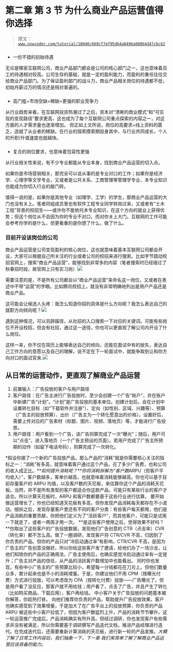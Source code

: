 # 第二章 第 3 节 为什么商业产品运营值得你选择

> 原文：[`www.nowcoder.com/tutorial/10040/669cf7ef95db4a8496a080b4d47cbc62`](https://www.nowcoder.com/tutorial/10040/669cf7ef95db4a8496a080b4d47cbc62)

### 

*   一份不错的初始待遇

无论是哪家互联网公司，商业产品部门都会是公司的核心部门之一，这也意味着员工的待遇相对较高。公司生存的基础，就是一定的盈利能力，而盈利的重任往往交给商业产品部门。为了保证盈利部门的战斗力，商业产品相关岗位的待遇都不低，初始月薪过万的情况还是相对普遍的。

### 

*   高门槛+市场空缺=稀缺=更强的职业竞争力

从行业趋势来看，在互联网投资热潮过了之后，资本对“清晰的商业模式”和“可实现的变现路径”要求更高，这也成为了每个互联网公司重点探索的内容之一，对这方面的人才需求量也逐渐增加。
但正如上文所说，岗位的高要求+线上资料的匮乏，造就了从业者的稀缺。在行业的探索摸索期投身其中，与行业共同成长，个人的升职/升值速度也就越快。

### 

*   复合的岗位要求，也意味着包容性更强 

从行业相关性来说，有不少专业都能从专业本身，找到商业产品运营的切入点。

如果你是市场营销相关，那完全可以说从事的是专业对口的工作；如果你是经济学、心理学等文学专业，又或者是公共关系、工商管理等管理学专业，本专业知识也能成为你切入行业的敲门砖。

值得一说的是，如果你是其他专业（如理学、工学）的学生，那商业产品运营的大门也没有关上。笔者同组成员里也有软件工程专业同学转岗过来，又或者有“土木工程”背景的校招生——或许你不能依托本专业知识，在这个方向的就业上获得优势；但这个岗位从不会因为你的专业不对口，而对你关上大门。互联网的工作可能会参考你学的是什么，但更看重的是你想了什么，做了什么。

### 目前开设该岗位的公司

商业产品运营是公司变现盈利的核心岗位，这也就意味着基本互联网公司都会开设，大家可以根据自己所关注的行业或者公司的校招来进行搜索。比如字节跳动校招官网上，搜索“商业产品运营”，能够找到非常多的内容（笔者搜索时已经错过了秋春招时段，故官网上只有实习岗）![](img/3d1b0918665ae3380639cd2a85d1415d.png)

需要注意的是，不是所有公司都会以“商业产品运营”来命名这一岗位，又或者在表述中不带“运营”的字眼。比如腾讯校招上，就没有非常明确地列出是用户产品还是商业产品。

这可能会让候选人头疼：我怎么知道你招的具体是什么方向呢？我怎么表达自己的就职方向倾向呢？![](img/196c1214e1a6d6ee487124b36a1e494c.png)

遇到这种情况，可以另辟蹊径，从社招的入口搜索一下对应的关键词。可能有些岗位不开设校招，但会有社招，通过这一途径，你也可以更直观了解公司内开设了什么岗位。

这样一来，你不仅在简历上能够表达自己的倾向，还能在面试中有的放矢，表达自己工作方向的意愿以及自己的理解，说不定在下一轮面试中，就能争取到让和你方向对口的面试官来.![](img/96b90945673e64758afb3ccdda176922.png)

## 从日常的运营动作，更直观了解商业产品运营

1.  前置输入：广告投放的客户与用户路径
2.  客户路径：在广告主进行广告投放时，至少会创建一个广告“账户”，并在账户中新建广告“计划”。“计划”是广告投放的基本单位。创建计划后，会在计划中设置转化目标（如“下载软件并注册”）、定向（如性别、区域、兴趣等）、预算（广告主的投放预算）、出价（广告主为一个转化愿意出的价格）。设置好后，需要上传对应的广告素材（标题、图片、视频、落地页）等，才能进行广告投放。
3.  用户路径：用户看到一个广告，该广告则算完成了一次“曝光”；随后，用户可以“点击”，进入落地页（一个广告主预设的页面）。若用户完成了广告主所预期的动作（如留下电话号码），则算完成了一次转化。

*假设你接了一个新的广告投放产品，那么产品的“消耗”就是你需要核心关注的指标之一：“消耗”有多高，就意味着客户通过这个产品，花了多少广告费，也和公司的收入成正比。***如何提升消耗呢？**你将消耗拆解为“客户数*ARPU（但客户平均收入）”，客户数越多，客单价越高，也就意味着消耗能够越高。你也可以基于目前存量客户的 ARPU 均值，以及客户数的天花板，来估算你这个产品的消耗天花板。当然，并不是所有类型的客户都适合你这款产品，可能只有某些行业的客户才适合。所以计算天花板时，ARPU 和客户数都要基于这些行业进行估算。
要开始做运营增长了，你也已经知道天花板有多高，但你发现产品消耗每天都存在不小波动。细拆之后，发现存量客户里还有不同的客户分类：有些客户每天都用，他们是产品消耗的重要贡献，你把他们定义为了“活跃客户”，而其他客户，可能只是试用一下就走了，或者一两周才用一次。
**是这些客户使用之后，觉得效果不好吗？**你取出了这些客户的广告投放数据，发现他们广告创意的 CTR（点击率）CVR（转化率）都不怎么高。做了一圈调研，发现客户将 CTR/CVR 不高，归因到了你负责的产品。但你的产品只对“冷启动通过率”有影响，CTR/CVR 不高，是因为广告主的广告创意没做好。所以你给这些客户发了邀请，给他们办了一场沙龙，让他们知晓你的产品的正确用法，广告主使用后，也确实感觉冷启动通过率有一定提升；广告主对产品的信任，从产品的活跃客户数增加中也能看出。
同时你也发现，有些中小广告主的广告预算比较小，希望每一分钱都花在刀刃上。但他们数量众多，累计起来也是不小的消耗增量。于是，你建议他们不用 CPM（按曝光付费）方式进行投放，可以考虑改为 CPA（按转化付费）投放——广告曝光了，但是用户看了没反应，那客户就不用给钱；用户看了，点击了广告，并且产生了转化（比如购买商品，下载应用），客户再给钱。
中小客户关于广告投放的问题基本被你解答，你趁热打铁， 向他们推荐你负责的产品，帮助提升广告投放效果。客户也确实感受到了效果增量，于是加大了在广告平台上的投放预算，你负责的产品 ARPU 被这些中小客户拉低了，但因为客户数猛烈上升，产品的消耗节节攀升。这一轮运营推广完成后，产品消耗确实有所升高。但经过调研，你也发现客户有些需求并没有被满足，所以你需要基于调研撰写产品迭代文档，推进产品经理进行迭代。在完成迭代后，还需要重新计算消耗的天花板，进行新一轮的产品宣推。*大概了解了日常工作内容后，我们抽象一下，下一章 我们来简单了解了解商业产品运营应该具备的能力。*